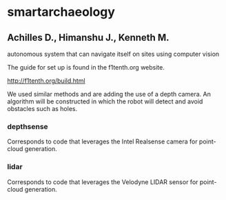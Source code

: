 # smartarchaeology
## Achilles D., Himanshu J., Kenneth M.
autonomous system that can navigate itself on sites using computer vision

The guide for set up is found in the f1tenth.org website.

http://f1tenth.org/build.html

We used similar methods and are adding the use of a depth camera. An algorithm will be constructed in which the robot will detect and avoid obstacles such as holes.

### depthsense
Corresponds to code that leverages the Intel Realsense camera for point-cloud generation.
### lidar
Corresponds to code that leverages the Velodyne LIDAR sensor for point-cloud generation.
